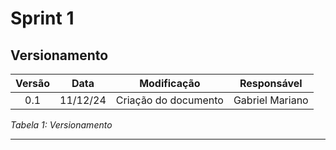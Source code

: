 # Sprint 1

## Versionamento

| **Versão** | **Data** | **Modificação** | **Responsável** |
| :-: | :-: | :-: | :-: |
| 0.1 | 11/12/24 | Criação do documento | Gabriel Mariano |

*Tabela 1: Versionamento*

---
